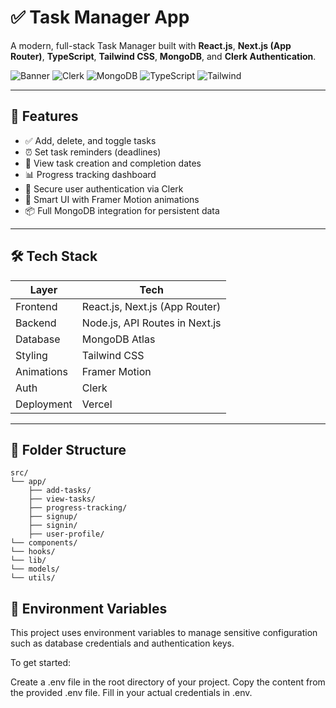 # ✅ Task Manager App

A modern, full-stack Task Manager built with **React.js**, **Next.js (App Router)**, **TypeScript**, **Tailwind CSS**, **MongoDB**, and **Clerk Authentication**.

![Banner](https://img.shields.io/badge/Next.js-v14+-black?style=for-the-badge&logo=next.js)
![Clerk](https://img.shields.io/badge/Auth-Clerk-red?style=for-the-badge&logo=clerk)
![MongoDB](https://img.shields.io/badge/Database-MongoDB-green?style=for-the-badge&logo=mongodb)
![TypeScript](https://img.shields.io/badge/TypeScript-strongblue?style=for-the-badge&logo=typescript)
![Tailwind](https://img.shields.io/badge/Styling-TailwindCSS-blue?style=for-the-badge&logo=tailwind-css)

---

## 🚀 Features

- ✅ Add, delete, and toggle tasks
- ⏰ Set task reminders (deadlines)
- 📆 View task creation and completion dates
- 📊 Progress tracking dashboard
- 👤 Secure user authentication via Clerk
- 🧠 Smart UI with Framer Motion animations
- 📦 Full MongoDB integration for persistent data

---

## 🛠️ Tech Stack

| Layer        | Tech                          |
|--------------|-------------------------------|
| Frontend     | React.js, Next.js (App Router)|
| Backend      | Node.js, API Routes in Next.js|
| Database     | MongoDB Atlas                 |
| Styling      | Tailwind CSS                  |
| Animations   | Framer Motion                 |
| Auth         | Clerk                         |
| Deployment   | Vercel                        |

---

## 📂 Folder Structure

    src/
    └── app/
        ├── add-tasks/
        ├── view-tasks/
        ├── progress-tracking/
        ├── signup/
        ├── signin/
        ├── user-profile/
    └── components/
    └── hooks/
    └── lib/
    └── models/
    └── utils/

## 🔐 Environment Variables

This project uses environment variables to manage sensitive configuration such as database credentials and authentication keys.

To get started:

Create a .env file in the root directory of your project.
Copy the content from the provided .env file.
Fill in your actual credentials in .env.
